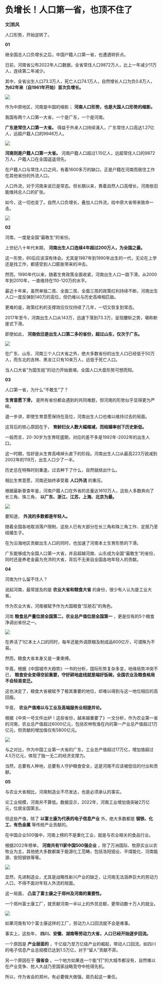 # 负增长！人口第一省，也顶不住了

**文|凯风**

人口形势，开始逆转了。

**01**

继全国总人口负增长之后，中国户籍人口第一省，也遭遇转折点。

日前，河南省公布2022年人口数据，全省常住人口9872万人，比上一年减少11万人，连续第二年减少。

其中，全省出生人口73.3万人，死亡人口74.1万人，自然增长人口为负0.8万人， **为62年来（自1961年开始）首次负增长。**

![](https://inews.gtimg.com/news_bt/OykD7_KDflLhNsb7HPxE9z7bGJEoM5PhGXmdTjZg_4Q-UAA/1000)

作为中原地区，河南是中国的缩影； **河南人口形势，也是大国人口形势的缩影。**

我国有两个人口第一大省，一个是广东，一个是河南。

**广东是常住人口第一大省。** 得益于外来人口持续涌入，广东常住人口高达1.27亿人，远超户籍人口的9946万人。

![](https://inews.gtimg.com/news_bt/Oaz7rTFll1odhG69FopPHVJNHChyOkEPjJ2zPh2CRGQPAAA/1000)

**河南则是户籍人口第一大省。** 河南户籍人口超过1.15亿人，远超常住人口的9872万人，户籍人口在全国遥遥领先。

在户籍人口与常住人口之间，有着1600多万的缺口，正是户籍在河南而居住工作在其他省份的外流人口。

人口外流，对于河南来说已是常态。但长期以来，靠着自然人口高增长，河南依旧能维持总人口的扩张。

如今，这一切也变了。自然人口负增长，叠加人口外流，给中原大省带来致命一击。

![](https://inews.gtimg.com/newsapp_bt/0/14413509344/1000)

**02**

河南，一度是全国“最敢生”的省份。

上世纪八十年代末期， **河南出生人口连续4年超过200万人，为全国之最。**

这一形势，80后应该深有体会。尤其是1987年到1990年出生的一代，无论在上学还是找工作，都感受到人口膨胀带来的冲击。

然而，1990年代以来，随着生育政策全面收紧，河南出生人口一路下滑。从2000年到2010年，一直维持在110-120万的水平。

最近十年来，虽然单独二孩、全面二孩、全面三孩的政策红利持续不断，河南出生人口一度反弹到140万的高位，但仍难以与历史高峰相匹敌。

更难的是，政策红利的支撑效应仅仅持续了几年，一切又恢复到常态。

2017年至今，河南出生人口从143万，迅速下落到73.3万，呈现腰斩之势，堪称断崖式下滑。

即使如此， **河南依旧是出生人口第二多的省份，超过山东，仅次于广东。**

![](https://inews.gtimg.com/news_bt/O0o4Aq4mfDVTxsgO6-fm2LNVQLbNVV3QXWcazZTNH5CvcAA/1000)

在广东、山东、河南三个人口大省之外，绝大多数省份的出生人口已经低于50万人，而东北的吉林、黑龙江只有10来万人，远低于死亡人口。

当人口大省“为国生娃”的动力开始衰竭，全国人口大盘形势可想而知。

**03**

人口第一省，为什么“不敢生”了？

**生育意愿下滑，** 是所有省份都会遇到的共同难题，但河南的形势似乎显得更为严峻。

退一步讲，即使生育意愿保持在高位，河南出生人口也难以维持过去的局面。

这背后的核心原因在于， **育龄妇女人数大幅缩减，而结婚率创下历史新低。**

一般而言，20-30岁为生育旺盛期，对应的差不多是1992年-2002年的出生人口。

这一时期，恰好是从生育高峰掉头直下的阶段。河南出生人口从最高223万锐减到2002年的119万，出生人口少了一半。

历史总在特殊时刻重逢。过去种下了什么，自然就结出什么。

相比生育意愿，河南还始终承受着 **人口外流** 的重压。

根据最新普查年鉴，河南户籍人口在外省的总量达1610万人，这些人多数奔向了长三角、珠三角， **以广东、浙江、江苏、上海、北京为最。**

![](https://inews.gtimg.com/news_bt/O4FcxFj4oobCou4Lki8ArTR5uK11RO3VjYgZrvCXskiIQAA/1000)

要知道， **外流的多数都是年轻人。**

随着全国各地取消落户限制，这些人已有大部分在长三角和珠三角工作、定居乃至结婚生子。

在为沿海地区贡献出生人口的同时，也加速了河南本土生育形势的下滑。

广东能够成为全国人口第一大省，并且超越河南、山东成为全国“最敢生”的省份，同时还是养老金最为充沛的大省，背后不无来自全国各地年轻人的贡献。

**04**

河南为什么留不住人？

说起河南，最常提及的是 **农业大省和粮食大省** 的身份，很少有人认为是工业大省。

作为农业大省，河南被赋予作为大国粮食“压舱石”的角色。

河南 **粮食总产量位居全国第二，农业总产值位居全国第一** ，更是仅有的5个粮食净调出省份之一。

![](https://inews.gtimg.com/news_bt/OsM3aj2Hj2kOjFN7uPcrnDmZxV6lIFMzVKU53xBFWM4h8AA/1000)

在养活了1亿本土人口的同时，每年还能外调原粮及制成品600亿斤，可谓殊为不易。

然而，粮食大省本身又是一重束缚。

毕竟，根据《中国城市大趋势》一书的分析，国际形势复杂多变，地缘局势冲突不已，
**粮食安全变得空前重要，守好耕地底线就是端好饭碗，全国农业及粮食格局不会轻易变迁。**

这也决定了，粮食大省被赋予了极其重要的地位，却难以得到与这一地位相应的高回报。

毕竟， **农业产值难以与工业及高端服务业相提并论。**

根据《中央一号文件出炉！这些省份，越来越重要了》一文分析，作为农业第一省的河南，农业总产值超过6000亿元，包括农林牧渔在内的第一产业总产值超过1万亿元，但贡献的增加值仅有5800亿元。

![](https://inews.gtimg.com/news_bt/OgumDdPn2-994V4eDkkHknYq1s3FuU3pRJFLYczsYbQCkAA/1000)

与之对比，作为中国工业第一大省的广东，工业总产值超过17万亿，增加值超过4.5万亿元，体现了独一无二的经济支撑力。

当然，总要有人种地，总要有人守护粮食安全，这是河南不应该被低估的付出和贡献。

**05**

与农业大省相比，河南制造业不尽发达，也是必须承认的事实。

论工业规模，河南并不算低。数据显示，2022年，河南工业增加值突破2万亿元，位居全国第五。

但这些产值，除了 **以富士康为代表的电子信息产业** 外，绝大多数都是 **钢铁、化工、有色金属** 等传统产业贡献的。

在中国企业500强中，河南上榜的不是重化工业，就是与农业相关的食品行业。

根据2022年榜单， **河南共有11家中国500强企业**
，除了万洲国际、牧原实业以农牧业为主，其他绝大多数都属于能源化工范畴，包括洛阳钼业、平煤能化、河南能源、安阳钢铁等等。

![](https://inews.gtimg.com/news_bt/OvtyVgGMj7SmoS8Q_ZYvjizvDIUgtMGo0koMMt46VI4YgAA/1000)

显然，先进制造业，尤其是战略性新兴产业的缺乏，让河南无法涵养巨大的劳动力人口，不得不面对年轻人外流的局面。

这一局面， **凸显了富士康之于郑州及河南的重要性。**

一个郑州富士康工厂，就贡献河南一半以上的外贸总额，更带动数十万人的就业。

![](https://inews.gtimg.com/news_bt/OtytpjjDdqBV3p8nk5Xy5j8nU2H1joHJcNo6HP1995i9wAA/1000)

如果河南有10个富士康这样的工厂，劳动力人口回流就不会是难事。

事实上，这些年， **四川、安徽、湖南等劳动力大省，人口已经开始逐步回流。**

一个原因是 **产业层面的** ，千亿级乃至万亿级产业的崛起，带动人口回流。如四川的电子信息产业总规模已达到1.5万亿，对于“留人”贡献不菲。

另一个原因在于 **强省会** 。一个地方如果连一个能“打”的大城市都没有，自然难以在产业竞争、抢人大战乃至国家战略竞夺中抢得先机。

所以，作为省会的郑州，有必要做大做强，肩负起这一重任。


